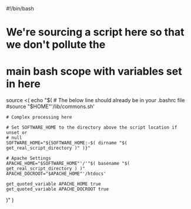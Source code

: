#!/bin/bash

# We're sourcing a script here so that we don't pollute the
# main bash scope with variables set in here
source <( echo "$(
    # The below line should already be in your .bashrc file
    #source "$HOME"'/lib/commons.sh'
    
    # Complex processing here

    # Set SOFTWARE_HOME to the directory above the script location if unset or
    # null
    SOFTWARE_HOME="${SOFTWARE_HOME:-$( dirname "$( get_real_script_directory )" )}"

    # Apache Settings
    APACHE_HOME="$SOFTWARE_HOME"'/'"$( basename "$( get_real_script_directory ) )"
    APACHE_DOCROOT="$APACHE_HOME"'/htdocs'

    get_quoted_variable APACHE_HOME true
    get_quoted_variable APACHE_DOCROOT true
)" )
